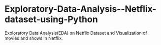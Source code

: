# Exploratory-Data-Analysis--Netflix-dataset-using-Python
Exploratory Data Analysis(EDA) on Netflix Dataset and Visualization of movies and shows in Netflix.
